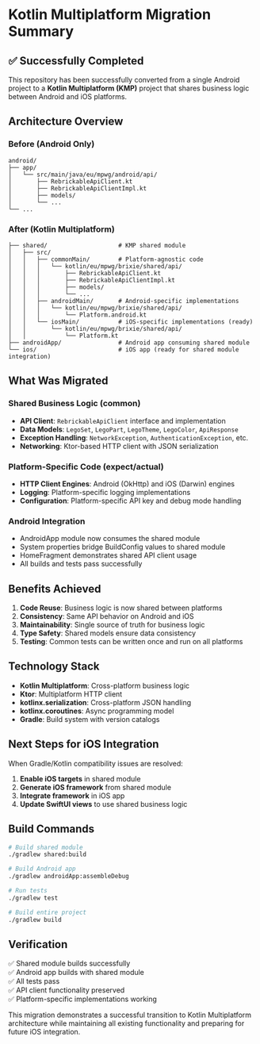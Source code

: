 # Kotlin Multiplatform Migration Summary

## ✅ Successfully Completed

This repository has been successfully converted from a single Android project to a **Kotlin Multiplatform (KMP)** project that shares business logic between Android and iOS platforms.

## Architecture Overview

### Before (Android Only)
```
android/
├── app/
│   └── src/main/java/eu/mpwg/android/api/
│       ├── RebrickableApiClient.kt
│       ├── RebrickableApiClientImpl.kt
│       ├── models/
│       └── ...
└── ...
```

### After (Kotlin Multiplatform)
```
├── shared/                    # KMP shared module
│   ├── src/
│   │   ├── commonMain/        # Platform-agnostic code
│   │   │   └── kotlin/eu/mpwg/brixie/shared/api/
│   │   │       ├── RebrickableApiClient.kt
│   │   │       ├── RebrickableApiClientImpl.kt
│   │   │       ├── models/
│   │   │       └── ...
│   │   ├── androidMain/       # Android-specific implementations
│   │   │   └── kotlin/eu/mpwg/brixie/shared/api/
│   │   │       └── Platform.android.kt
│   │   └── iosMain/           # iOS-specific implementations (ready)
│   │       └── kotlin/eu/mpwg/brixie/shared/api/
│   │           └── Platform.kt
├── androidApp/                # Android app consuming shared module
└── ios/                       # iOS app (ready for shared module integration)
```

## What Was Migrated

### Shared Business Logic (common)
- **API Client**: `RebrickableApiClient` interface and implementation
- **Data Models**: `LegoSet`, `LegoPart`, `LegoTheme`, `LegoColor`, `ApiResponse`
- **Exception Handling**: `NetworkException`, `AuthenticationException`, etc.
- **Networking**: Ktor-based HTTP client with JSON serialization

### Platform-Specific Code (expect/actual)
- **HTTP Client Engines**: Android (OkHttp) and iOS (Darwin) engines
- **Logging**: Platform-specific logging implementations
- **Configuration**: Platform-specific API key and debug mode handling

### Android Integration
- AndroidApp module now consumes the shared module
- System properties bridge BuildConfig values to shared module
- HomeFragment demonstrates shared API client usage
- All builds and tests pass successfully

## Benefits Achieved

1. **Code Reuse**: Business logic is now shared between platforms
2. **Consistency**: Same API behavior on Android and iOS
3. **Maintainability**: Single source of truth for business logic
4. **Type Safety**: Shared models ensure data consistency
5. **Testing**: Common tests can be written once and run on all platforms

## Technology Stack

- **Kotlin Multiplatform**: Cross-platform business logic
- **Ktor**: Multiplatform HTTP client
- **kotlinx.serialization**: Cross-platform JSON handling
- **kotlinx.coroutines**: Async programming model
- **Gradle**: Build system with version catalogs

## Next Steps for iOS Integration

When Gradle/Kotlin compatibility issues are resolved:

1. **Enable iOS targets** in shared module
2. **Generate iOS framework** from shared module
3. **Integrate framework** in iOS app
4. **Update SwiftUI views** to use shared business logic

## Build Commands

```bash
# Build shared module
./gradlew shared:build

# Build Android app
./gradlew androidApp:assembleDebug

# Run tests
./gradlew test

# Build entire project
./gradlew build
```

## Verification

✅ Shared module builds successfully  
✅ Android app builds with shared module  
✅ All tests pass  
✅ API client functionality preserved  
✅ Platform-specific implementations working  

This migration demonstrates a successful transition to Kotlin Multiplatform architecture while maintaining all existing functionality and preparing for future iOS integration.
